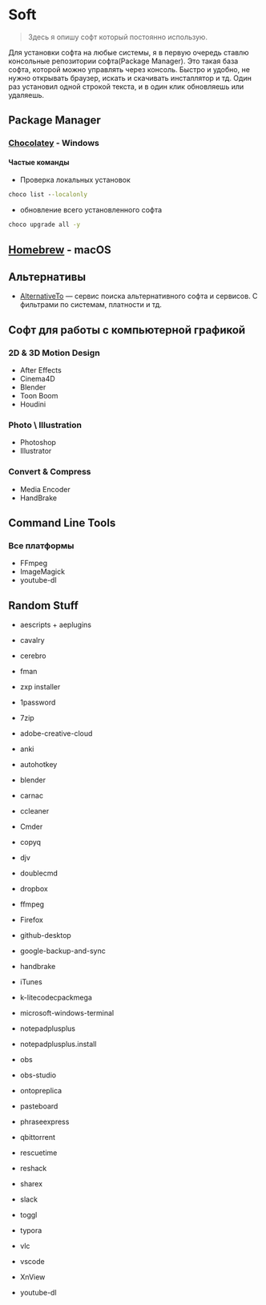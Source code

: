 # Soft

> Здесь я опишу софт который постоянно использую.

Для установки софта на любые системы, я в первую очередь ставлю консольные репозитории софта\(Package Manager\). Это такая база софта, которой можно управлять через консоль. Быстро и удобно, не нужно открывать браузер, искать и скачивать инсталлятор и тд. Один раз установил одной строкой текста, и в один клик обновляешь или удаляешь.

## Package Manager

### [Chocolatey](https://chocolatey.org/) - Windows

#### Частые команды

* Проверка локальных установок

```cmd
choco list --localonly   
```

* обновление всего установленного софта

```cmd
choco upgrade all -y
```

## [Homebrew](https://brew.sh//) - macOS

## Альтернативы

* [AlternativeTo](https://alternativeto.net/) — сервис поиска альтернативного софта и сервисов. С фильтрами по системам, платности и тд.

## Софт для работы с компьютерной графикой

### 2D & 3D Motion Design

* After Effects
* Cinema4D
* Blender
* Toon Boom
* Houdini

### Photo \ Illustration

* Photoshop
* Illustrator

### Convert & Compress

* Media Encoder
* HandBrake

## Command Line Tools

### Все платформы

* FFmpeg
* ImageMagick
* youtube-dl

## Random Stuff

* aescripts + aeplugins
* cavalry
* cerebro
* fman
* zxp installer

* 1password
* 7zip
* adobe-creative-cloud
* anki
* autohotkey
* blender
* carnac
* ccleaner
* Cmder
* copyq
* djv
* doublecmd
* dropbox
* ffmpeg
* Firefox
* github-desktop
* google-backup-and-sync
* handbrake
* iTunes
* k-litecodecpackmega
* microsoft-windows-terminal
* notepadplusplus
* notepadplusplus.install
* obs
* obs-studio
* ontopreplica
* pasteboard
* phraseexpress
* qbittorrent
* rescuetime
* reshack
* sharex
* slack
* toggl
* typora
* vlc
* vscode
* XnView
* youtube-dl
